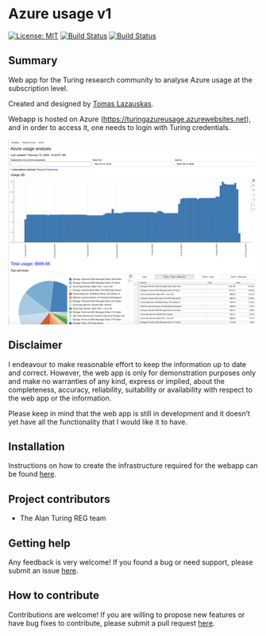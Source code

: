 # Azure usage v1
<!-- <img src="https://pngimage.net/wp-content/uploads/2018/06/logo-placeholder-png.png" width="200" align="right"> -->

[![License: MIT](https://img.shields.io/badge/License-MIT-yellow.svg)](https://opensource.org/licenses/MIT)
[![Build Status](https://travis-ci.com/alan-turing-institute/azure_usage_v1.svg?token=P5xmw9ToBxzpqe6XCLTt&branch=master)](https://travis-ci.com/alan-turing-institute/azure_usage_v1) [![Build Status](https://travis-ci.com/alan-turing-institute/azure_usage_v1.svg?token=P5xmw9ToBxzpqe6XCLTt&branch=develop)](https://travis-ci.com/alan-turing-institute/azure_usage_v1)

## Summary

Web app for the Turing research community to analyse Azure usage at the subscription level.

Created and designed by [Tomas Lazauskas](https://github.com/tomaslaz).

Webapp is hosted on Azure (https://turingazureusage.azurewebsites.net), and in order to access it, one needs to login with Turing credentials.

<img src="img/webapp.png" width="500" align="center">

## Disclaimer

I endeavour to make reasonable effort to keep the information up to date and correct. However, the web app is only
for demonstration purposes only and make no warranties of any kind, express or implied, about the completeness,
accuracy, reliability, suitability or availability with respect to the web app or the information.

Please keep in mind that the web app is still in development and it doesn’t yet have all the functionality that I
would like it to have.

## Installation

Instructions on how to create the infrastructure required for the webapp can be found [here](INSTALL.md).

## Project contributors
 - The Alan Turing REG team

## Getting help

Any feedback is very welcome! If you found a bug or need support, please submit an issue [here](https://github.com/alan-turing-institute/azure_usage_v2/issues/new).

## How to contribute

Contributions are welcome! If you are willing to propose new features or have bug fixes to contribute, please submit a pull request [here](https://github.com/alan-turing-institute/azure_usage_v2/pulls).
